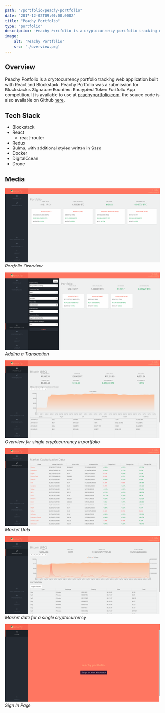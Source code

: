 ```yaml
---
path: "/portfolio/peachy-portfolio"
date: "2017-12-02T09:00:00.000Z"
title: "Peachy Portfolio"
type: "portfolio"
description: "Peachy Portfolio is a cryptocurrency portfolio tracking web application built with React and Blockstack."
image:
    alt: 'Peachy Portfolio'
    src: './overview.png'
---
```


## Overview

Peachy Portfolio is a cryptocurrency portfolio tracking web application built with React and Blockstack. Peachy Portfolio was a submission for Blockstack's Signature Bounties: Encrypted Token Portfolio App competition. It is available to use at [peachyportfolio.com](https://peachyportfolio.com), the source code is also available on Github [here](https://github.com/brandonparee/blockstack-token-portfolio).

## Tech Stack

* Blockstack
* React
    * react-router
* Redux
* Bulma, with additional styles written in Sass
* Docker
* DigitalOcean
* Drone 

## Media

![Portfolio Overview](./overview.png)
*Portfolio Overview*


![Adding a Transaction](./add-transaction.png)
*Adding a Transaction*

![Overview for single cryptocurrency in portfolio](./single-view.png)
*Overview for single cryptocurrency in portfolio*

![Market Data](./market-data.png)
*Market Data*

![Market data for](./market-data-single.png)
*Market data for a single cryptocurrency*


![Sign In Page](./sign-in.png)
*Sign In Page*
